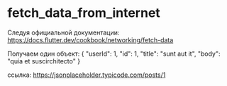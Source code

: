 # fetch_data_from_internet

Следуя официальной документации:
https://docs.flutter.dev/cookbook/networking/fetch-data


Получаем один объект:
{
"userId": 1,
"id": 1,
"title": "sunt aut it",
"body": "quia et suscirchitecto"
}


ссылка:
https://jsonplaceholder.typicode.com/posts/1
